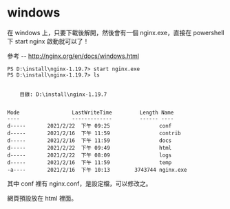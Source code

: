 # windows

在 windows 上，只要下載後解開，然後會有一個 nginx.exe，直接在 powershell 下 start nginx 啟動就可以了！

參考 -- http://nginx.org/en/docs/windows.html

```
PS D:\install\nginx-1.19.7> start nginx.exe
PS D:\install\nginx-1.19.7> ls


    目錄: D:\install\nginx-1.19.7


Mode                 LastWriteTime         Length Name
----                 -------------         ------ ----
d-----       2021/2/22  下午 09:25                conf
d-----       2021/2/16  下午 11:59                contrib
d-----       2021/2/16  下午 11:59                docs
d-----       2021/2/22  下午 09:49                html
d-----       2021/2/22  下午 08:09                logs
d-----       2021/2/16  下午 11:59                temp
-a----       2021/2/16  下午 10:13        3743744 nginx.exe
```

其中 conf 裡有 nginx.conf，是設定檔，可以修改之。

網頁預設放在 html 裡面。
